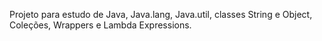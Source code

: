 Projeto para estudo de Java, Java.lang, Java.util, classes String e Object, Coleções, Wrappers e Lambda Expressions.
